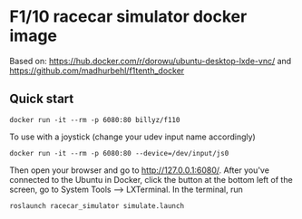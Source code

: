# F1/10 racecar simulator docker image
Based on:  <https://hub.docker.com/r/dorowu/ubuntu-desktop-lxde-vnc/> and <https://github.com/madhurbehl/f1tenth_docker>

## Quick start
```
docker run -it --rm -p 6080:80 billyz/f110
```
To use with a joystick (change your udev input name accordingly)
```
docker run -it --rm -p 6080:80 --device=/dev/input/js0
```
Then open your browser and go to http://127.0.0.1:6080/.
After you've connected to the Ubuntu in Docker, click the button at the bottom left of the screen, go to System Tools --> LXTerminal.
In the terminal, run
```
roslaunch racecar_simulator simulate.launch
```
